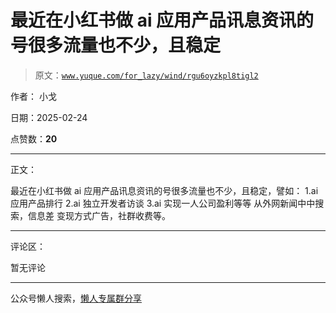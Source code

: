 # 最近在小红书做 ai 应用产品讯息资讯的号很多流量也不少，且稳定

> 原文：[`www.yuque.com/for_lazy/wind/rgu6oyzkpl8tigl2`](https://www.yuque.com/for_lazy/wind/rgu6oyzkpl8tigl2)

作者： 小戈

日期：2025-02-24

点赞数：**20**

* * *

正文：

最近在小红书做 ai 应用产品讯息资讯的号很多流量也不少，且稳定，譬如： 1.ai 应用产品排行 2.ai 独立开发者访谈 3.ai 实现一人公司盈利等等
从外网新闻中中搜索，信息差 变现方式广告，社群收费等。

* * *

评论区：

暂无评论

* * *

公众号懒人搜索，[懒人专属群分享](https://lazybook.fun/#/blog/group)